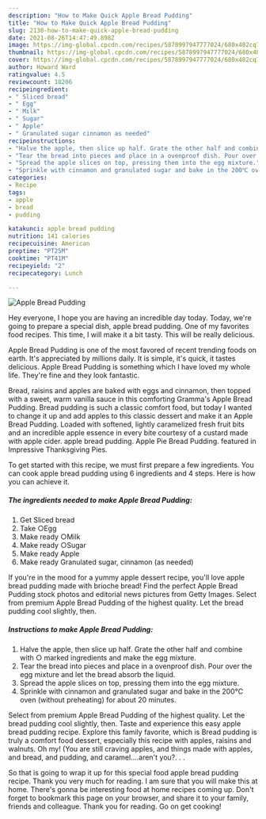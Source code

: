 ```yaml
---
description: "How to Make Quick Apple Bread Pudding"
title: "How to Make Quick Apple Bread Pudding"
slug: 2130-how-to-make-quick-apple-bread-pudding
date: 2021-08-26T14:47:49.898Z
image: https://img-global.cpcdn.com/recipes/5878997947777024/680x482cq70/apple-bread-pudding-recipe-main-photo.jpg
thumbnail: https://img-global.cpcdn.com/recipes/5878997947777024/680x482cq70/apple-bread-pudding-recipe-main-photo.jpg
cover: https://img-global.cpcdn.com/recipes/5878997947777024/680x482cq70/apple-bread-pudding-recipe-main-photo.jpg
author: Howard Ward
ratingvalue: 4.5
reviewcount: 10206
recipeingredient:
- " Sliced bread"
- " Egg"
- " Milk"
- " Sugar"
- " Apple"
- " Granulated sugar cinnamon as needed"
recipeinstructions:
- "Halve the apple, then slice up half. Grate the other half and combine with ○ marked ingredients and make the egg mixture."
- "Tear the bread into pieces and place in a ovenproof dish. Pour over the egg mixture and let the bread absorb the liquid."
- "Spread the apple slices on top, pressing them into the egg mixture."
- "Sprinkle with cinnamon and granulated sugar and bake in the 200℃ oven (without preheating) for about 20 minutes."
categories:
- Recipe
tags:
- apple
- bread
- pudding

katakunci: apple bread pudding 
nutrition: 141 calories
recipecuisine: American
preptime: "PT25M"
cooktime: "PT41M"
recipeyield: "2"
recipecategory: Lunch

---
```



![Apple Bread Pudding](https://img-global.cpcdn.com/recipes/5878997947777024/680x482cq70/apple-bread-pudding-recipe-main-photo.jpg)

Hey everyone, I hope you are having an incredible day today. Today, we're going to prepare a special dish, apple bread pudding. One of my favorites food recipes. This time, I will make it a bit tasty. This will be really delicious.

Apple Bread Pudding is one of the most favored of recent trending foods on earth. It's appreciated by millions daily. It is simple, it's quick, it tastes delicious. Apple Bread Pudding is something which I have loved my whole life. They're fine and they look fantastic.

Bread, raisins and apples are baked with eggs and cinnamon, then topped with a sweet, warm vanilla sauce in this comforting Gramma&#39;s Apple Bread Pudding. Bread pudding is such a classic comfort food, but today I wanted to change it up and add apples to this classic dessert and make it an Apple Bread Pudding. Loaded with softened, lightly caramelized fresh fruit bits and an incredible apple essence in every bite courtesy of a custard made with apple cider. apple bread pudding. Apple Pie Bread Pudding. featured in Impressive Thanksgiving Pies.


To get started with this recipe, we must first prepare a few ingredients. You can cook apple bread pudding using 6 ingredients and 4 steps. Here is how you can achieve it.

<!--inarticleads1-->

##### The ingredients needed to make Apple Bread Pudding:

1. Get  Sliced bread
1. Take  ○Egg
1. Make ready  ○Milk
1. Make ready  ○Sugar
1. Make ready  Apple
1. Make ready  Granulated sugar, cinnamon (as needed)


If you&#39;re in the mood for a yummy apple dessert recipe, you&#39;ll love apple bread pudding made with brioche bread! Find the perfect Apple Bread Pudding stock photos and editorial news pictures from Getty Images. Select from premium Apple Bread Pudding of the highest quality. Let the bread pudding cool slightly, then. 

<!--inarticleads2-->

##### Instructions to make Apple Bread Pudding:

1. Halve the apple, then slice up half. Grate the other half and combine with ○ marked ingredients and make the egg mixture.
1. Tear the bread into pieces and place in a ovenproof dish. Pour over the egg mixture and let the bread absorb the liquid.
1. Spread the apple slices on top, pressing them into the egg mixture.
1. Sprinkle with cinnamon and granulated sugar and bake in the 200℃ oven (without preheating) for about 20 minutes.


Select from premium Apple Bread Pudding of the highest quality. Let the bread pudding cool slightly, then. Taste and experience this easy apple bread pudding recipe. Explore this family favorite, which is Bread pudding is truly a comfort food dessert, especially this recipe with apples, raisins and walnuts. Oh my! (You are still craving apples, and things made with apples, and bread, and pudding, and caramel….aren&#39;t you?. . . 

So that is going to wrap it up for this special food apple bread pudding recipe. Thank you very much for reading. I am sure that you will make this at home. There's gonna be interesting food at home recipes coming up. Don't forget to bookmark this page on your browser, and share it to your family, friends and colleague. Thank you for reading. Go on get cooking!
